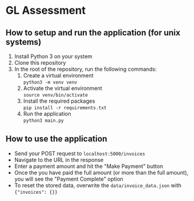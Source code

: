 # GL Assessment

## How to setup and run the application (for unix systems)

1. Install Python 3 on your system 
2. Clone this repository
3. In the root of the repository, run the following commands:
   1. Create a virtual environment \
   `python3 -m venv venv`
   2. Activate the virtual environment \
   `source venv/bin/activate`
   3. Install the required packages \
   `pip install -r requirements.txt`
   4. Run the application \
   `python3 main.py` 

## How to use the application
- Send your POST request to `localhost:5000/invoices`
- Navigate to the URL in the response
- Enter a payment amount and hit the "Make Payment" button
- Once the you have paid the full amount (or more than the full amount), \
  you will see the "Payment Complete" option
- To reset the stored data, overwrite the `data/invoice_data.json` with `{"invoices": {}}`
